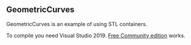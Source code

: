 ## GeometricCurves

GeometricCurves is an example of using STL containers.

To compile you need Visual Studio 2019. [Free Community edition](https://www.visualstudio.com/vs/community/) works.
